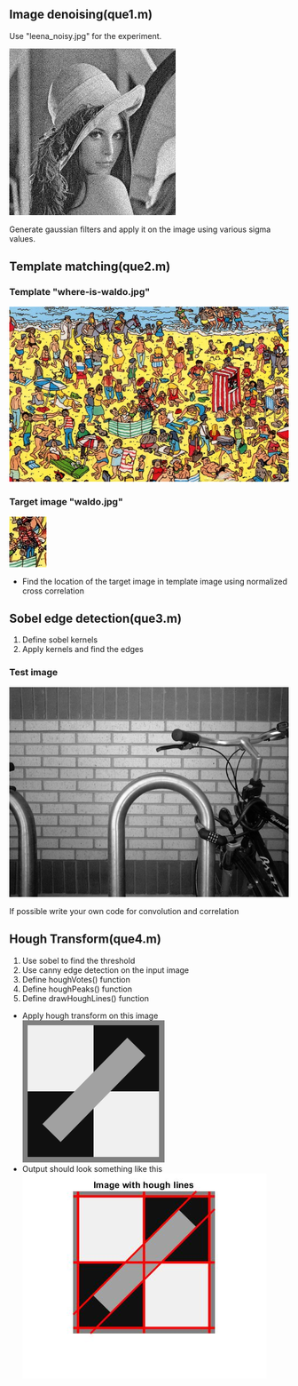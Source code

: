 ## Image denoising(que1.m)
Use "leena_noisy.jpg" for the experiment.

![](images/leena_noisy.jpg)

Generate gaussian filters and apply it on the image using various sigma values.
 
## Template matching(que2.m)
### Template "where-is-waldo.jpg"
![](images/where-is-waldo.jpg)
### Target image "waldo.jpg"
![](images/waldo.jpg)

- Find the location of the target image in template image using normalized cross correlation

## Sobel edge detection(que3.m)
1. Define sobel kernels
2. Apply kernels and find the edges
### Test image
![](images/image1.jpg)

If possible write your own code for convolution and correlation

## Hough Transform(que4.m)
1. Use sobel to find the threshold
2. Use canny edge detection on the input image
3. Define houghVotes() function
4. Define houghPeaks() function
5. Define drawHoughLines() function

- Apply hough transform on this image\
![](images/image2.png)
- Output should look something like this\
![](results/houghLines.jpg)
